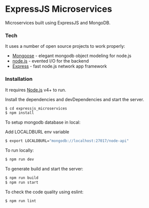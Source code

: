 # ExpressJS Microservices

Microservices built using ExpressJS and MongoDB.

### Tech

It uses a number of open source projects to work properly:

* [Mongoose](https://mongoosejs.com/) - elegant mongodb object modeling for node.js
* [node.js](https://nodejs.org/) - evented I/O for the backend
* [Express](http://expressjs.com/) - fast node.js network app framework

### Installation

It requires [Node.js](https://nodejs.org/) v4+ to run.

Install the dependencies and devDependencies and start the server.

```sh
$ cd expressjs_microservices
$ npm install
```
To setup mongodb database in local:

Add LOCALDBURL env variable

```sh
$ export LOCALDBURL="mongodb://localhost:27017/node-api"
```

To run locally:


```sh
$ npm run dev
```

To generate build and start the server:

```sh
$ npm run build
$ npm run start
```

To check the code quality using eslint:

```sh
$ npm run lint
```
